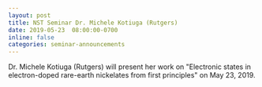 ```yaml
---
layout: post
title: NST Seminar Dr. Michele Kotiuga (Rutgers)
date: 2019-05-23  08:00:00-0700
inline: false
categories: seminar-announcements
---
```


Dr. Michele Kotiuga (Rutgers) will present her work on "Electronic states in electron-doped rare-earth nickelates from first principles" on May 23, 2019.
